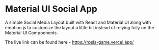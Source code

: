 # Material UI Social App

A simple Social Media Layout built with React and Material UI along with emotion js to customize the layout a little bit instead of relying fully on the Material UI Compoenents.

The live link can be found here - https://rpsls-game.vercel.app/
